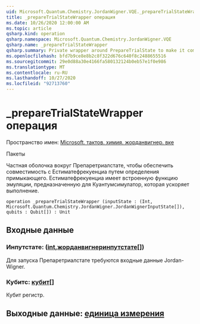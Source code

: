 ```yaml
---
uid: Microsoft.Quantum.Chemistry.JordanWigner.VQE._prepareTrialStateWrapper
title: _prepareTrialStateWrapper операция
ms.date: 10/26/2020 12:00:00 AM
ms.topic: article
qsharp.kind: operation
qsharp.namespace: Microsoft.Quantum.Chemistry.JordanWigner.VQE
qsharp.name: _prepareTrialStateWrapper
qsharp.summary: Private wrapper around PrepareTrialState to make it compatible with EstimateFrequencyA by defining an adjoint. EstimateFrequencyA has built-in emulation feature when targeting the QuantumSimulator, which speeds up its execution.
ms.openlocfilehash: bfd7b9ce8e8b2c8f322d676c640f8c2488655516
ms.sourcegitcommit: 29e0d88a30e4166fa580132124b0eb57e1f0e986
ms.translationtype: MT
ms.contentlocale: ru-RU
ms.lasthandoff: 10/27/2020
ms.locfileid: "92713760"
---
```

# <a name="_preparetrialstatewrapper-operation"></a>_prepareTrialStateWrapper операция

Пространство имен: [Microsoft. тактов. химия. жорданвигнер. вке](xref:Microsoft.Quantum.Chemistry.JordanWigner.VQE)

Пакеты [](https://nuget.org/packages/)


Частная оболочка вокруг Препаретриалстате, чтобы обеспечить совместимость с Естиматефрекуенциа путем определения примыкающего.
Естиматефрекуенциа имеет встроенную функцию эмуляции, предназначенную для Куантумсимулатор, которая ускоряет выполнение.

```qsharp
operation _prepareTrialStateWrapper (inputState : (Int, Microsoft.Quantum.Chemistry.JordanWigner.JordanWignerInputState[]), qubits : Qubit[]) : Unit
```


## <a name="input"></a>Входные данные

### <a name="inputstate--intjordanwignerinputstate"></a>Инпутстате: ([int](xref:microsoft.quantum.lang-ref.int),[жорданвигнеринпутстате](xref:Microsoft.Quantum.Chemistry.JordanWigner.JordanWignerInputState)[])

Для запуска Препаретриалстате требуются входные данные Jordan-Wigner.


### <a name="qubits--qubit"></a>Кубитс: [кубит](xref:microsoft.quantum.lang-ref.qubit)[]

Кубит регистр.



## <a name="output--unit"></a>Выходные данные: [единица измерения](xref:microsoft.quantum.lang-ref.unit)

